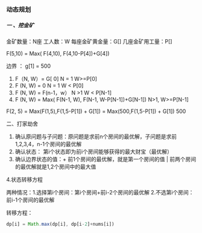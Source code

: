 ### 动态规划

##### 一 、挖金矿

金矿数量：N座          工人数：W         每座金矿黄金量：G[]     几座金矿用工量：P[]

F(5,10) = Max( F(4,10), F(4,10-P[4])+G[4])

边界 ： g[1] = 500

1.  F（N, W）= G[ 0]                     N = 1     W>=P[0]  
2.  F (N, W)  = 0                             N = 1     W < P[0]  
3.  F (N, W)  = F(n-1，w）             N >1     W  < P[N-1]
4.  F (N, W)   = Max( F(N-1, W),  F(N-1, W-P[N-1])+G[N-1])    N>1, W>=P[N-1]

F(2, 5) = Max(F(1,5),F(1,5-P[1]) + G[1])  =  Max(500,F(1,5-P[1]) + G[1])  500



二、打家劫舍

1. 确认原问题与子问题：原问题是求前n个房间的最优解，子问题是求前1,2,3,4，n-1个房间的最优解
2. 确认状态： 第i个状态即为前i个房间能够获得的最大财宝（最优解）
3. 确认边界状态的值：+ 前1个房间的最优解，就是第一个房间的值 |  前两个房间的最优解就是1,2个房间中的最大值

4.状态转移方程

两种情况：1.选择第i个房间：第i个房间+前i-2个房间的最优解 2.不选第i个房间：前i-1个房间的最优解

转移方程： 

```javascript
dp[i] = Math.max(dp[i], dp[i-2]+nums[i])
```

